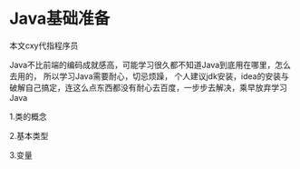 # Java基础准备
本文cxy代指程序员

Java不比前端的编码成就感高，可能学习很久都不知道Java到底用在哪里，怎么去用的，
所以学习Java需要耐心，切忌烦躁，
个人建议jdk安装，idea的安装与破解自己搞定，连这么点东西都没有耐心去百度，一步步去解决，乘早放弃学习Java

1.类的概念

2.基本类型

3.变量

